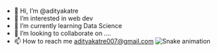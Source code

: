 - 👋 Hi, I’m @adityakatre
- 👀 I’m interested in web dev
- 🌱 I’m currently learning Data Science 
- 💞️ I’m looking to collaborate on ....
- 📫 How to reach me adityakatre007@gmail.com
![Snake animation](https://github.com/adityakatre/adityakatre/blob/output/github-contribution-grid-snake.svg)



<!---
adityakatre/adityakatre is a ✨ special ✨ repository because its `README.md` (this file) appears on your GitHub profile.
You can click the Preview link to take a look at your changes.
--->

